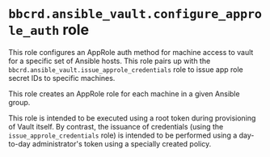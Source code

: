 `bbcrd.ansible_vault.configure_approle_auth` role
=================================================

This role configures an AppRole auth method for machine access to vault for a
specific set of Ansible hosts. This role pairs up with the
`bbcrd.ansible_vault.issue_approle_credentials` role to issue app role secret
IDs to specific machines.

This role creates an AppRole role for each machine in a given Ansible group.

This role is intended to be executed using a root token during provisioning of
Vault itself. By contrast, the issuance of credentials (using the
`issue_approle_credentials` role) is intended to be performed using a
day-to-day administrator's token using a specially created policy.


